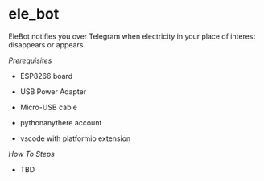 # ele_bot
EleBot notifies you over Telegram when electricity in your place of interest disappears or appears.

*Prerequisites*

- ESP8266 board

- USB Power Adapter

- Micro-USB cable

- pythonanythere account

- vscode with platformio extension

*How To Steps*

- TBD



